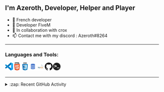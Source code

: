 
<!---
AzerothSixhten/AzerothSixhten is a ✨ special ✨ repository because its `README.md` (this file) appears on your GitHub profile.
You can click the Preview link to take a look at your changes.
--->
## I'm Azeroth, Developer, Helper and Player

- 🌊 French developer 
- 👀 Developer  FiveM
- 🧾 In collaboration with crox
- 📫 Contact me with my discord : Azeroth#8264
 ---

### Languages and Tools:

[<img align="left" alt="Visual Studio Code" width="26px" src="https://raw.githubusercontent.com/github/explore/80688e429a7d4ef2fca1e82350fe8e3517d3494d/topics/visual-studio-code/visual-studio-code.png" />][webdevplaylist]
[<img align="left" alt="HTML5" width="26px" src="https://raw.githubusercontent.com/github/explore/80688e429a7d4ef2fca1e82350fe8e3517d3494d/topics/html/html.png" />][webdevplaylist]
[<img align="left" alt="CSS3" width="26px" src="https://raw.githubusercontent.com/github/explore/80688e429a7d4ef2fca1e82350fe8e3517d3494d/topics/css/css.png" />][cssplaylist]
[<img align="left" alt="SQL" width="26px" src="https://raw.githubusercontent.com/github/explore/80688e429a7d4ef2fca1e82350fe8e3517d3494d/topics/sql/sql.png" />][webdevplaylist]
[<img align="left" alt="MySQL" width="26px" src="https://raw.githubusercontent.com/github/explore/80688e429a7d4ef2fca1e82350fe8e3517d3494d/topics/mysql/mysql.png" />][webdevplaylist]
[<img align="left" alt="GitHub" width="26px" src="https://raw.githubusercontent.com/github/explore/78df643247d429f6cc873026c0622819ad797942/topics/github/github.png" />][webdevplaylist]
[<img align="left" alt="Terminal" width="26px" src="https://raw.githubusercontent.com/github/explore/80688e429a7d4ef2fca1e82350fe8e3517d3494d/topics/terminal/terminal.png" />][webdevplaylist]

<br />
<br />

---

<details>
  <summary>:zap: Recent GitHub Activity</summary>
  
<!--START_SECTION:activity-->
1. 🎉 Creates a new core [AzerothSixhten/Az_coreutils](https://github.com/AzerothSixhten/Az_coreutils)
2. 🎉 Creates a new script [AzerothSixhten/Az_coreesx](https://github.com/AzerothSixhten/Az_coreesx)
3. 🎉 Creates a new core [AzerothSixhten/Az_coreutils](https://github.com/AzerothSixhten/Az_coreutils)
4. 🎉 Creates a new script [AzerothSixhten/Az_parking](https://github.com/AzerothSixhten/Az_parking)
<!--END_SECTION:activity-->

</details>

[webdevplaylist]: https://www.youtube.com/watch?v=ee21xAWnBMg
[cssplaylist]: https://www.youtube.com/watch?v=ee21xAWnBMg
